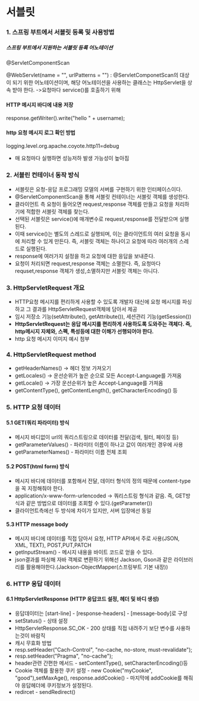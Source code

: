 # 서블릿
### 1. 스프링 부트에서 서블릿 등록 및 사용방법
##### 스프링 부트에서 지원하는 서블릿 등록 어노테이션
@ServletComponentScan   

@WebServlet(name = "", urlPatterns = "") : @ServletComponetScan의 대상이 되기 위한 어노테이션이며, 해당 어노테이션을 사용하는 클래스는 HttpServlet을 상속 받야 한다. ->요청마다 service()를 호출하기 위해

#### HTTP 메시지 바디에 내용 저장
response.getWriter().write("hello " + username);

#### http 요청 메시지 로그 확인 방법 
logging.level.org.apache.coyote.http11=debug

+ 매 요청마다 실행하면 성능저하 발생 가능성이 높아짐

### 2. 서블린 컨테이너 동작 방식
+ 서블릿은 요청-응답 프로그래밍 모델의 서버를 구현하기 위한 인터페이스이다.
+ @ServletComponentScan을 통해 서블릿 컨테이너는 서블릿 객체를 생성한다.
+ 클라이언트 측 요청이 들어오면 request,response 객체를 만들고 요청을 처리하기에 적합한 서블릿 객체를 찾는다.
+ 선택된 서블릿은 service()에 매개변수로 request,response를 전달받으며 실행된다.
+ 이때 service()는 별도의 스레드로 실행되며, 이는 클라이언트의 여러 요청을 동시에 처리할 수 있게 만든다. 즉, 서블릿 객체는 하나이고 요청에 따라 여러개의 스레드로 실행된다.
+ response에 여러가지 설정을 하고 요청에 대한 응답을 보내준다.
+ 요청이 처리되면 request,response 객체는 소멸한다. 즉, 요청마다 requset,response 객체가 생성,소멸하지만 서블릿 객체는 아니다.

### 3. HttpServletRequest 개요
+ HTTP요청 메시지를 편리하게 사용할 수 있도록 개발자 대신에 요청 메시지를 파싱하고 그 결과를 HttpServletRequest객체에 담아서 제공
+ 임시 저장소 기능(setAttribute(), getAttribute()), 세션관리 기능(getSession())
+ **HttpServletRequest는 응답 메시지를 편리하게 사용하도록 도와주는 객체다. 즉, http메시지 자체와, 스펙, 특성등에 대한 이해가 선행되어야 한다.**
+ http 요청 메시지 이미지 예시 첨부


### 4. HttpServletRequest method
+ getHeaderNames() -> 헤더 정보 가져오기
+ getLocales() -> 운선순위가 높은 순으로 모든 Accept-Language를 가져옴
+ getLocale() -> 가장 운선순위가 높은 Accept-Language를 가져옴
+ getContentType(), getContentLength(), getCharacterEncoding() 등

### 5. HTTP 요청 데이터
#### 5.1 GET(쿼리 파라미터) 방식 
+ 메시지 바디없이 url의 쿼리스트링으로 데이터를 전달(검색, 필터, 페이징 등)
+ getParameterValues() - 파라미터 이름이 하나고 값이 여러개인 경우에 사용
+ getParameterNames() - 파라미터 이름 전체 조회

#### 5.2 POST(html form) 방식 
+ 메시지 바디에 데이터를 포함해서 전달, 데이터 형식의 정의 때문에 content-type을 꼭 지정해줘야 한다.
+ application/x-www-form-urlencoded -> 쿼리스트링 형식과 같음. 즉, GET방식과 같은 방법으로 데이터를 조회할 수 있다.(getParameter())
+ 클라이언트측에선 두 방식에 차이가 있지만, 서버 입장에선 동일

#### 5.3 HTTP message body 
+ 메시지 바디에 데이터를 직접 담아서 요청, HTTP API에서 주로 사용(JSON, XML, TEXT), POST,PUT,PATCH
+ getInputStream() - 메시지 내용을 바이트 코드로 얻을 수 있다.
+ json결과를 파싱해 자바 객체로 변환하기 위해선 Jackson, Gson과 같은 라이브러리를 활용해야한다.(Jackson-ObjectMapper(스프링부트 기본 내장))

### 6. HTTP 응답 데이터
#### 6.1 HttpServletResponse (HTTP 응답코드 설정, 헤더 및 바디 생성)
+ 응답데이터는 [start-line] - [response-headers] - [message-body]로 구성
+ setStatus() - 상태 설정
+ HttpServletResponse.SC_OK - 200 상태를 직접 내려주기 보단 변수를 사용하는것이 바람직
+ 캐시 무효화 방법
+ resp.setHeader("Cach-Control", "no-cache, no-store, must-revalidate");
+ resp.setHeader("Pragma", "no-cache");
+ header관련 간편한 메서드 - setContentType(), setCharacterEncoding()등
+ Cookie 객체를 활용한 쿠키 설정 - new Cookie("myCookie", "good"),setMaxAge(), response.addCookie() - 마지막에 addCookie를 해줘야 응답헤더에 쿠키정보가 설정된다.
+ redircet - sendRedirect()

